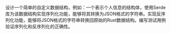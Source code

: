 设计一个简单的自定义数据结构，例如：一个表示个人信息的结构体，使用Serde库为该数据结构实现序列化功能，能够将其转换为JSON格式的字符串。实现反序列化功能，能够将JSON格式的字符串转换回原始的Rust数据结构。编写测试用例验证序列化和反序列化的正确性。